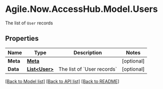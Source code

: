 # Agile.Now.AccessHub.Model.Users
The list of `User` records

## Properties

Name | Type | Description | Notes
------------ | ------------- | ------------- | -------------
**Meta** | [**Meta**](Meta.md) |  | [optional] 
**Data** | [**List&lt;User&gt;**](User.md) | The list of &#x60;User records&#x60; | [optional] 

[[Back to Model list]](../README.md#documentation-for-models) [[Back to API list]](../README.md#documentation-for-api-endpoints) [[Back to README]](../README.md)

